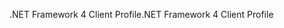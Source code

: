 <span data-ttu-id="c2e35-101">.NET Framework 4 Client Profile</span><span class="sxs-lookup"><span data-stu-id="c2e35-101">.NET Framework 4 Client Profile</span></span>
